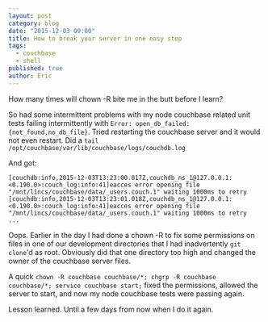 ```yaml
---
layout: post
category: blog
date: "2015-12-03 09:00"
title: How to break your server in one easy step
tags: 
  - couchbase
  - shell
published: true
author: Eric
---
```




How many times will chown -R bite me in the butt before I learn?

So had some intermittent problems with my node couchbase related unit tests failing intermittently with 
`Error: open_db_failed: {not_found,no_db_file}`.  Tried restarting the couchbase server and it would not even 
restart.  Did a `tail /opt/couchbase/var/lib/couchbase/logs/couchdb.log`

And got:

```
[couchdb:info,2015-12-03T13:23:00.017Z,couchdb_ns_1@127.0.0.1:<0.190.0>:couch_log:info:41]eacces error opening file "/mnt/lincs/couchbase/data/_users.couch.1" waiting 1000ms to retry
[couchdb:info,2015-12-03T13:23:01.018Z,couchdb_ns_1@127.0.0.1:<0.190.0>:couch_log:info:41]eacces error opening file "/mnt/lincs/couchbase/data/_users.couch.1" waiting 1000ms to retry
...
```

Oops.  Earlier in the day I had done a chown -R to fix some permissions on files in one of our development directories that I had inadvertently `git clone`'d as root.  Obviously did that 
one directory too high and changed the owner of the couchbase server files.

A quick `chown -R couchbase couchbase/*; chgrp -R couchbase couchbase/*; service couchbase start;` fixed the permissions, allowed the 
server to start, and now my node couchbase tests were passing again.

Lesson learned.  Until a few days from now when I do it again.
